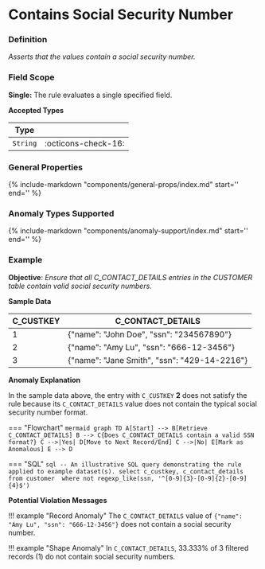 # Contains Social Security Number

### Definition

*Asserts that the values contain a social security number.*

### Field Scope

**Single:** The rule evaluates a single specified field.

**Accepted Types**

| Type    |                          |
|---------|--------------------------|
| `String` | <div style="text-align:center">:octicons-check-16:</div>     |

### General Properties

{%
    include-markdown "components/general-props/index.md"
    start='<!-- all-props--start -->'
    end='<!-- all-props--end -->'
%}

### Anomaly Types Supported

{%
    include-markdown "components/anomaly-support/index.md"
    start='<!-- all-types--start -->'
    end='<!-- all-types--end -->'
%}

### Example

**Objective**: *Ensure that all C_CONTACT_DETAILS entries in the CUSTOMER table contain valid social security numbers.*

**Sample Data**

| C_CUSTKEY | C_CONTACT_DETAILS              |
|-----------|--------------------|
| 1         | {"name": "John Doe", "ssn": "234567890"}        |
| 2         | <span class="text-negative">{"name": "Amy Lu", "ssn": "666-12-3456"}</span> |
| 3         | {"name": "Jane Smith", "ssn": "429-14-2216"}        |

**Anomaly Explanation**

In the sample data above, the entry with `C_CUSTKEY` **2** does not satisfy the rule because its `C_CONTACT_DETAILS` value does not contain the typical social security number format.

=== "Flowchart"
    ``` mermaid
    graph TD
    A[Start] --> B[Retrieve C_CONTACT_DETAILS]
    B --> C{Does C_CONTACT_DETAILS contain a valid SSN format?}
    C -->|Yes| D[Move to Next Record/End]
    C -->|No| E[Mark as Anomalous]
    E --> D
    ```

=== "SQL"
    ```sql
    -- An illustrative SQL query demonstrating the rule applied to example dataset(s).
    select
        c_custkey,
        c_contact_details
    from customer 
    where
        not regexp_like(ssn, '^[0-9]{3}-[0-9]{2}-[0-9]{4}$')
    ```

**Potential Violation Messages**

!!! example "Record Anomaly"
    The `C_CONTACT_DETAILS` value of `{"name": "Amy Lu", "ssn": "666-12-3456"}` does not contain a social security number.

!!! example "Shape Anomaly"
    In `C_CONTACT_DETAILS`, 33.333% of 3 filtered records (1) do not contain social security numbers.
